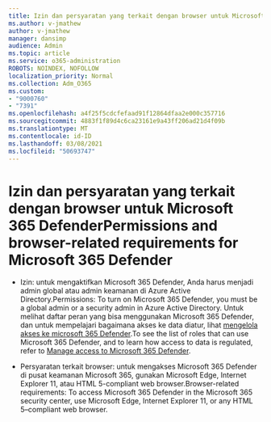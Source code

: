 ```yaml
---
title: Izin dan persyaratan yang terkait dengan browser untuk Microsoft 365 Defender
ms.author: v-jmathew
author: v-jmathew
manager: dansimp
audience: Admin
ms.topic: article
ms.service: o365-administration
ROBOTS: NOINDEX, NOFOLLOW
localization_priority: Normal
ms.collection: Adm_O365
ms.custom:
- "9000760"
- "7391"
ms.openlocfilehash: a4f25f5cdcfefaad91f12864dfaa2e000c357716
ms.sourcegitcommit: 4883f1f89d4c6ca23161e9a43ff206ad21d4f09b
ms.translationtype: MT
ms.contentlocale: id-ID
ms.lasthandoff: 03/08/2021
ms.locfileid: "50693747"
---
```

# <a name="permissions-and-browser-related-requirements-for-microsoft-365-defender"></a><span data-ttu-id="149d1-102">Izin dan persyaratan yang terkait dengan browser untuk Microsoft 365 Defender</span><span class="sxs-lookup"><span data-stu-id="149d1-102">Permissions and browser-related requirements for Microsoft 365 Defender</span></span>

- <span data-ttu-id="149d1-103">Izin: untuk mengaktifkan Microsoft 365 Defender, Anda harus menjadi admin global atau admin keamanan di Azure Active Directory.</span><span class="sxs-lookup"><span data-stu-id="149d1-103">Permissions: To turn on Microsoft 365 Defender, you must be a global admin or a security admin in Azure Active Directory.</span></span> <span data-ttu-id="149d1-104">Untuk melihat daftar peran yang bisa menggunakan Microsoft 365 Defender, dan untuk mempelajari bagaimana akses ke data diatur, lihat [mengelola akses ke microsoft 365 Defender](https://go.microsoft.com/fwlink/?linkid=2143626).</span><span class="sxs-lookup"><span data-stu-id="149d1-104">To see the list of roles that can use Microsoft 365 Defender, and to learn how access to data is regulated, refer to [Manage access to Microsoft 365 Defender](https://go.microsoft.com/fwlink/?linkid=2143626).</span></span>

- <span data-ttu-id="149d1-105">Persyaratan terkait browser: untuk mengakses Microsoft 365 Defender di pusat keamanan Microsoft 365, gunakan Microsoft Edge, Internet Explorer 11, atau HTML 5-compliant web browser.</span><span class="sxs-lookup"><span data-stu-id="149d1-105">Browser-related requirements: To access Microsoft 365 Defender in the Microsoft 365 security center, use Microsoft Edge, Internet Explorer 11, or any HTML 5–compliant web browser.</span></span>
